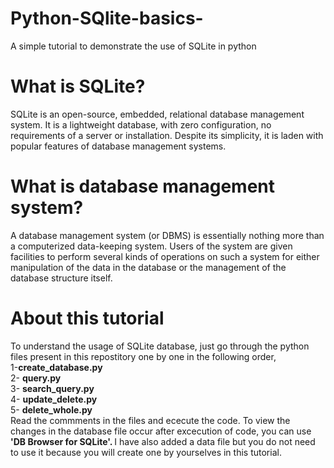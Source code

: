 # Python-SQlite-basics-
A simple tutorial to demonstrate the use of SQLite in python

<h1>What is SQLite?</h1>
<p>SQLite is an open-source, embedded, relational database management system. It is a lightweight database, with zero configuration, no requirements of a server or installation. Despite its simplicity, it is laden with popular features of database management systems.</p>

<h1>What is database management system?</h1>
<p>A database management system (or DBMS) is essentially nothing more than a computerized data-keeping system. Users of the system are given facilities to perform several kinds of operations on such a system for either manipulation of the data in the database or the management of the database structure itself.</p>

<h1>About this tutorial</h1>
<p>To understand the usage of SQLite database, just go through the python files present in this repostitory one by one in the following order,<br>
 1-<b>create_database.py</b> <br>
 2- <b>query.py</b> <br>
 3- <b>search_query.py </b> <br>
 4- <b>update_delete.py </b> <br>
 5- <b>delete_whole.py </b> <br> 
 Read the commments in the files and ececute the code. To view the changes in the database file occur after excecution of code, you can use <b>'DB Browser for SQLite'. </b>I have also added a data file but you do not need to use it because you will create one by yourselves in this tutorial.</p>
